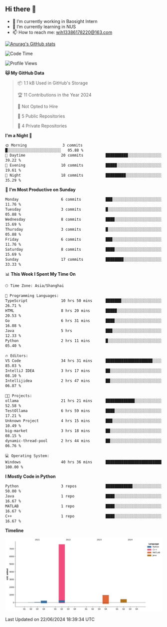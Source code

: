 ## Hi there 👋

- 🔭 I’m currently working in Baosight Intern
- 🌱 I’m currently learning in NUS
- 📫 How to reach me: wjh13386178220@163.com

[![Anurag's GitHub stats](https://github-readme-stats.vercel.app/api?username=wuhu-wang)](https://github.com/anuraghazra/github-readme-stats)

<!--START_SECTION:waka-->
![Code Time](http://img.shields.io/badge/Code%20Time-63%20hrs%2057%20mins-blue)

![Profile Views](http://img.shields.io/badge/Profile%20Views-1-blue)

**🐱 My GitHub Data** 

> 📦 1.1 kB Used in GitHub's Storage 
 > 
> 🏆 11 Contributions in the Year 2024
 > 
> 🚫 Not Opted to Hire
 > 
> 📜 5 Public Repositories 
 > 
> 🔑 4 Private Repositories 
 > 
**I'm a Night 🦉** 

```text
🌞 Morning                3 commits           █░░░░░░░░░░░░░░░░░░░░░░░░   05.88 % 
🌆 Daytime                20 commits          ██████████░░░░░░░░░░░░░░░   39.22 % 
🌃 Evening                10 commits          █████░░░░░░░░░░░░░░░░░░░░   19.61 % 
🌙 Night                  18 commits          █████████░░░░░░░░░░░░░░░░   35.29 % 
```
📅 **I'm Most Productive on Sunday** 

```text
Monday                   6 commits           ███░░░░░░░░░░░░░░░░░░░░░░   11.76 % 
Tuesday                  3 commits           █░░░░░░░░░░░░░░░░░░░░░░░░   05.88 % 
Wednesday                8 commits           ████░░░░░░░░░░░░░░░░░░░░░   15.69 % 
Thursday                 3 commits           █░░░░░░░░░░░░░░░░░░░░░░░░   05.88 % 
Friday                   6 commits           ███░░░░░░░░░░░░░░░░░░░░░░   11.76 % 
Saturday                 8 commits           ████░░░░░░░░░░░░░░░░░░░░░   15.69 % 
Sunday                   17 commits          ████████░░░░░░░░░░░░░░░░░   33.33 % 
```


📊 **This Week I Spent My Time On** 

```text
🕑︎ Time Zone: Asia/Shanghai

💬 Programming Languages: 
TypeScript               10 hrs 50 mins      ███████░░░░░░░░░░░░░░░░░░   26.71 % 
HTML                     8 hrs 20 mins       █████░░░░░░░░░░░░░░░░░░░░   20.53 % 
Go                       6 hrs 31 mins       ████░░░░░░░░░░░░░░░░░░░░░   16.08 % 
Java                     5 hrs               ███░░░░░░░░░░░░░░░░░░░░░░   12.33 % 
Python                   2 hrs 11 mins       █░░░░░░░░░░░░░░░░░░░░░░░░   05.40 % 

🔥 Editors: 
VS Code                  34 hrs 31 mins      █████████████████████░░░░   85.03 % 
IntelliJ IDEA            3 hrs 17 mins       ██░░░░░░░░░░░░░░░░░░░░░░░   08.10 % 
Intellijidea             2 hrs 47 mins       ██░░░░░░░░░░░░░░░░░░░░░░░   06.87 % 

🐱‍💻 Projects: 
ollama                   21 hrs 21 mins      █████████████░░░░░░░░░░░░   52.58 % 
TestOllama               6 hrs 59 mins       ████░░░░░░░░░░░░░░░░░░░░░   17.21 % 
Unknown Project          4 hrs 15 mins       ███░░░░░░░░░░░░░░░░░░░░░░   10.49 % 
big-market               3 hrs 18 mins       ██░░░░░░░░░░░░░░░░░░░░░░░   08.15 % 
dynamic-thread-pool      2 hrs 44 mins       ██░░░░░░░░░░░░░░░░░░░░░░░   06.76 % 

💻 Operating System: 
Windows                  40 hrs 36 mins      █████████████████████████   100.00 % 
```

**I Mostly Code in Python** 

```text
Python                   3 repos             ████████████░░░░░░░░░░░░░   50.00 % 
Java                     1 repo              ████░░░░░░░░░░░░░░░░░░░░░   16.67 % 
MATLAB                   1 repo              ████░░░░░░░░░░░░░░░░░░░░░   16.67 % 
C++                      1 repo              ████░░░░░░░░░░░░░░░░░░░░░   16.67 % 
```



**Timeline**

![Lines of Code chart](https://raw.githubusercontent.com/wuhu-wang/wuhu-wang/main/assets/bar_graph.png)


 Last Updated on 22/06/2024 18:39:34 UTC
<!--END_SECTION:waka-->